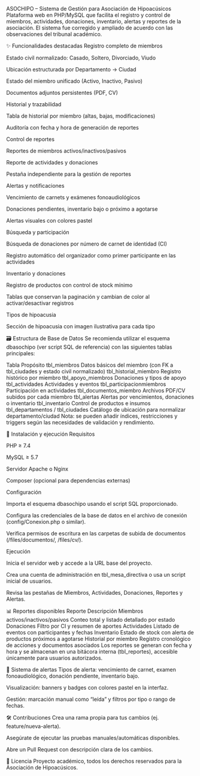 ASOCHIPO – Sistema de Gestión para Asociación de Hipoacúsicos
Plataforma web en PHP/MySQL que facilita el registro y control de miembros, actividades, donaciones, inventario, alertas y reportes de la asociación. El sistema fue corregido y ampliado de acuerdo con las observaciones del tribunal académico.

✨ Funcionalidades destacadas
Registro completo de miembros

Estado civil normalizado: Casado, Soltero, Divorciado, Viudo

Ubicación estructurada por Departamento → Ciudad

Estado del miembro unificado (Activo, Inactivo, Pasivo)

Documentos adjuntos persistentes (PDF, CV)

Historial y trazabilidad

Tabla de historial por miembro (altas, bajas, modificaciones)

Auditoría con fecha y hora de generación de reportes

Control de reportes

Reportes de miembros activos/inactivos/pasivos

Reporte de actividades y donaciones

Pestaña independiente para la gestión de reportes

Alertas y notificaciones

Vencimiento de carnets y exámenes fonoaudiológicos

Donaciones pendientes, inventario bajo o próximo a agotarse

Alertas visuales con colores pastel

Búsqueda y participación

Búsqueda de donaciones por número de carnet de identidad (CI)

Registro automático del organizador como primer participante en las actividades

Inventario y donaciones

Registro de productos con control de stock mínimo

Tablas que conservan la paginación y cambian de color al activar/desactivar registros

Tipos de hipoacusia

Sección de hipoacusia con imagen ilustrativa para cada tipo

🗃️ Estructura de Base de Datos
Se recomienda utilizar el esquema dbasochipo (ver script SQL de referencia) con las siguientes tablas principales:

Tabla	Propósito
tbl_miembros	Datos básicos del miembro (con FK a tbl_ciudades y estado civil normalizado)
tbl_historial_miembro	Registro histórico por miembro
tbl_apoyo_miembros	Donaciones y tipos de apoyo
tbl_actividades	Actividades y eventos
tbl_participacionmiembros	Participación en actividades
tbl_documentos_miembro	Archivos PDF/CV subidos por cada miembro
tbl_alertas	Alertas por vencimientos, donaciones o inventario
tbl_inventario	Control de productos e insumos
tbl_departamentos / tbl_ciudades	Catálogo de ubicación para normalizar departamento/ciudad
Nota: se pueden añadir índices, restricciones y triggers según las necesidades de validación y rendimiento.

🚀 Instalación y ejecución
Requisitos

PHP ≥ 7.4

MySQL ≥ 5.7

Servidor Apache o Nginx

Composer (opcional para dependencias externas)

Configuración

Importa el esquema dbasochipo usando el script SQL proporcionado.

Configura las credenciales de la base de datos en el archivo de conexión (config/Conexion.php o similar).

Verifica permisos de escritura en las carpetas de subida de documentos (/files/documentos/, /files/cv/).

Ejecución

Inicia el servidor web y accede a la URL base del proyecto.

Crea una cuenta de administración en tbl_mesa_directiva o usa un script inicial de usuarios.

Revisa las pestañas de Miembros, Actividades, Donaciones, Reportes y Alertas.

📊 Reportes disponibles
Reporte	Descripción
Miembros activos/inactivos/pasivos	Conteo total y listado detallado por estado
Donaciones	Filtro por CI y resumen de aportes
Actividades	Listado de eventos con participantes y fechas
Inventario	Estado de stock con alerta de productos próximos a agotarse
Historial por miembro	Registro cronológico de acciones y documentos asociados
Los reportes se generan con fecha y hora y se almacenan en una bitácora interna (tbl_reportes), accesible únicamente para usuarios autorizados.

🔔 Sistema de alertas
Tipos de alerta: vencimiento de carnet, examen fonoaudiológico, donación pendiente, inventario bajo.

Visualización: banners y badges con colores pastel en la interfaz.

Gestión: marcación manual como “leída” y filtros por tipo o rango de fechas.

🛠️ Contribuciones
Crea una rama propia para tus cambios (ej. feature/nueva-alerta).

Asegúrate de ejecutar las pruebas manuales/automáticas disponibles.

Abre un Pull Request con descripción clara de los cambios.

📄 Licencia
Proyecto académico, todos los derechos reservados para la Asociación de Hipoacúsicos.
